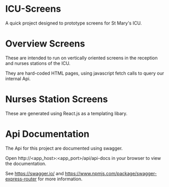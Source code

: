 # ICU-Screens
A quick project designed to prototype screens for St Mary's ICU.

# Overview Screens
These are intended to run on vertically oriented screens in the reception and nurses stations of the ICU.

They are hard-coded HTML pages, using javascript fetch calls to query our internal Api.

# Nurses Station Screens
These are generated using React.js as a templating libary. 

# Api Documentation
The Api for this project are documented using swagger. 

Open http://<app_host>:<app_port>/api/api-docs in your browser to view the documentation.

See https://swagger.io/ and https://www.npmjs.com/package/swagger-express-router for more information.